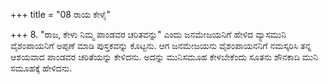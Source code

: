 +++
title = "08 ರಾಯ ಕೇಳೈ"

+++
8. "ರಾಜ, ಕೇಳು ನಿಮ್ಮ ಪಾಂಡವರ ಚರಿತವನ್ನು" ಎಂದು ಜನಮೇಜಯನಿಗೆ ಹೇಳಿದ ವ್ಯಾಸಮುನಿ ವೈಶಂಪಾಯನಿಗೆ ಅಪ್ಪಣೆ ಮಾಡಿ ಪುಸ್ತಕವನ್ನು ಕೊಟ್ಟನು. ಆಗ ಜನಮೇಜಯನು ವೈಶಂಪಾಯನನಿಗೆ ನಮಸ್ಕರಿಸಿ ತನ್ನ ಆಶಯವಾದ ಪಾಂಡವರ ಚರಿತೆಯನ್ನು ಕೇಳಿದನು. ಅದನ್ನು ಮುನಿಸಮೂಹ ಕೇಳಬೇಕೆಂದು ಸೂತನು ಶೌನಕಾದಿ ಮುನಿ ಸಮೂಹಕ್ಕೆ ಹೇಳಿದನು.
